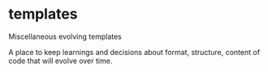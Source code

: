 templates
=========

Miscellaneous evolving templates

A place to keep learnings and decisions about format, structure, content of
code that will evolve over time.
